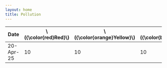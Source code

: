 ```yaml
---
layout: home
title: Pollution
---
```


| Date       | \\({\color{red}Red}\\) | \\({\color{orange}Yellow}\\)      | \\({\color{blue}Blue}\\)      |
| --------   | -------                | --------                          | -------                       |
| 20-Apr-25  | 10                     | 10                                | 10                            |